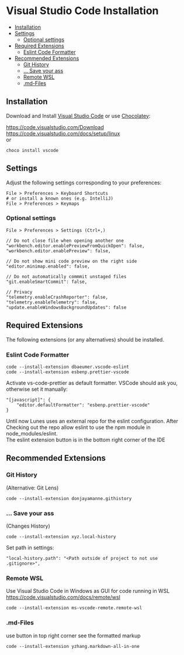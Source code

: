 # Visual Studio Code Installation

- [Installation](#installation)
- [Settings](#settings)
  - [Optional settings](#optional-settings)
- [Required Extensions](#required-extensions)
  - [Eslint Code Formatter](#eslint-code-formatter)
- [Recommended Extensions](#recommended-extensions)
  - [Git History](#git-history)
  - [... Save your ass](#-save-your-ass)
  - [Remote WSL](#remote-wsl)
  - [.md-Files](#md-files)

## Installation

Download and Install [Visual Studio Code](https://code.visualstudio.com/) or use [Chocolatey](https://chocolatey.org/):

https://code.visualstudio.com/Download  
https://code.visualstudio.com/docs/setup/linux  
or

```
choco install vscode
```

## Settings

Adjust the following settings corresponding to your preferences:

```
File > Preferences > Keyboard Shortcuts
# or install a known ones (e.g. IntelliJ)
File > Preferences > Keymaps
```

### Optional settings

```
File > Preferences > Settings (Ctrl+,)
```

```
// Do not close file when opening another one
"workbench.editor.enablePreviewFromQuickOpen": false,
"workbench.editor.enablePreview": false,

// Do not show mini code preview on the right side
"editor.minimap.enabled": false,

// Do not automatically commmit unstaged files
"git.enableSmartCommit": false,

// Privacy
"telemetry.enableCrashReporter": false,
"telemetry.enableTelemetry": false,
"update.enableWindowsBackgroundUpdates": false
```

## Required Extensions

The following extensions (or any alternatives) should be installed.

### Eslint Code Formatter

```
code --install-extension dbaeumer.vscode-eslint
code --install-extension esbenp.prettier-vscode
```

Activate vs-code-prettier as default formatter. VSCode should ask you, otherwise set it manually:

```
"[javascript]": {
    "editor.defaultFormatter": "esbenp.prettier-vscode"
}
```

Until now Lunes uses an external repo for the eslint configuration. After Checking out the repo allow eslint to use the npm module in node_modules/eslint.  
The eslint extension button is in the bottom right corner of the IDE

## Recommended Extensions

### Git History

(Alternative: Git Lens)

```
code --install-extension donjayamanne.githistory
```

### ... Save your ass

(Changes History)

```
code --install-extension xyz.local-history
```

Set path in settings:

```
"local-history.path": "<Path outside of project to not use .gitignore>",
```

### Remote WSL

Use Visual Studio Code in Windows as GUI for code running in WSL  
https://code.visualstudio.com/docs/remote/wsl

```
code --install-extension ms-vscode-remote.remote-wsl
```

### .md-Files

use button in top right corner see the formatted markup

```
code --install-extension yzhang.markdown-all-in-one
```
